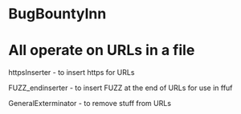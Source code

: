 # BugBountyInn

# All operate on URLs in a file

httpsInserter - to insert https for URLs

FUZZ_endinserter - to insert FUZZ at the end of URLs for use in ffuf

GeneralExterminator - to remove stuff from URLs
